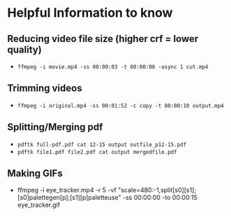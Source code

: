 # Helpful Information to know

## Reducing video file size (higher crf = lower quality)
- `ffmpeg -i movie.mp4 -ss 00:00:03 -t 00:00:08 -async 1 cut.mp4`

## Trimming videos
- `ffmpeg -i original.mp4 -ss 00:01:52 -c copy -t 00:00:10 output.mp4`

## Splitting/Merging pdf
- `pdftk full-pdf.pdf cat 12-15 output outfile_p12-15.pdf`
- `pdftk file1.pdf file2.pdf cat output mergedfile.pdf`

## Making GIFs
- ffmpeg -i eye_tracker.mp4 -r 5 -vf "scale=480:-1,split[s0][s1];[s0]palettegen[p];[s1][p]paletteuse" -ss 00:00:00 -to 00:00:15 eye_tracker.gif
